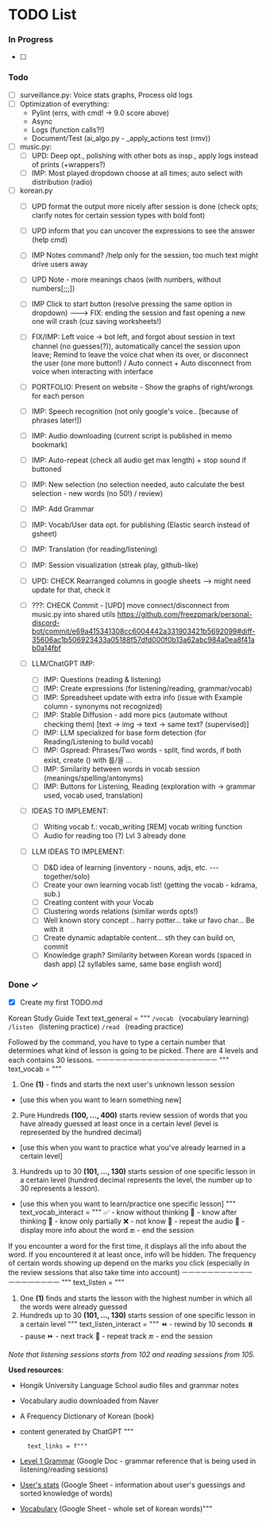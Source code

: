 # TODO List

### In Progress

- [ ]

### Todo
- [ ] surveillance.py: Voice stats graphs, Process old logs
- [ ] Optimization of everything:
  - Pylint (errs, with cmd! -> 9.0 score above)
  - Async
  - Logs (function calls?!)
  - Document/Test (ai_algo.py - _apply_actions test (rmv))
- [ ] music.py:
  - [ ] UPD: Deep opt., polishing with other bots as insp., apply logs instead of prints (+wrappers?)
  - [ ] IMP: Most played dropdown choose at all times; auto select with distribution (radio)

- [ ] korean.py
  - [ ] UPD format the output more nicely after session is done (check opts; clarify notes for certain session types with bold font)
  - [ ] UPD inform that you can uncover the expressions to see the answer (help cmd)
  - [ ] IMP Notes command? /help only for the session, too much text might drive users away
  - [ ] UPD Note - more meanings chaos (with numbers, without numbers[;;;])

  - [ ] IMP Click to start button (resolve pressing the same option in dropdown) ---> FIX: ending the session and fast opening a new one will crash (cuz saving worksheets!)
  - [ ] FIX/IMP: Left voice -> bot left, and forgot about session in text channel (no guesses(?)), automatically cancel the session upon leave; Remind to leave the voice chat when its over, or disconnect the user (one more button!) / Auto connect + Auto disconnect from voice when interacting with interface

  - [ ] PORTFOLIO: Present on website - Show the graphs of right/wrongs for each person
  - [ ] IMP: Speech recognition (not only google's voice.. [because of phrases later!])
  - [ ] IMP: Audio downloading (current script is published in memo bookmark)
  - [ ] IMP: Auto-repeat (check all audio get max length) + stop sound if buttoned
  - [ ] IMP: New selection (no selection needed, auto calculate the best selection - new words (no 50!) / review)
  - [ ] IMP: Add Grammar
  - [ ] IMP: Vocab/User data opt. for publishing (Elastic search instead of gsheet)
  - [ ] IMP: Translation (for reading/listening)
  - [ ] IMP: Session visualization (streak play, github-like)
  - [ ] UPD: CHECK Rearranged columns in google sheets --> might need update for that, check it
  - [ ] ???: CHECK Commit - [UPD] move connect/disconnect from music.py into shared utils https://github.com/freezpmark/personal-discord-bot/commit/e69a415341308cc6004442a331903421b5692099#diff-35606ac1b506923433a05188f57dfd000f0b13a62abc984a0ea8f41ab0a14fbf

  - [ ] LLM/ChatGPT IMP:
    - [ ] IMP: Questions (reading & listening)
    - [ ] IMP: Create expressions (for listening/reading, grammar/vocab)
    - [ ] IMP: Spreadsheet update with extra info (issue with Example column - synonyms not recognized)
    - [ ] IMP: Stable Diffusion - add more pics (automate without checking them) [text -> img -> text -> same text? (supervised)]
    - [ ] IMP: LLM specialized for base form detection (for Reading/Listening to build vocab)
    - [ ] IMP: Gspread: Phrases/Two words - split, find words, if both exist, create () with 를/을 ...
    - [ ] IMP: Similarity between words in vocab session (meanings/spelling/antonyms)
    - [ ] IMP: Buttons for Listening, Reading (exploration with -> grammar used, vocab used, translation)

  - [ ] IDEAS TO IMPLEMENT:
    - [ ] Writing vocab f.: vocab_writing [REM] vocab writing function
    - [ ] Audio for reading too (?) Lvl 3 already done
  - [ ] LLM IDEAS TO IMPLEMENT:
    - [ ] D&D idea of learning (inventory - nouns, adjs, etc. --- together/solo)
    - [ ] Create your own learning vocab list! (getting the vocab - kdrama, sub.)
    - [ ] Creating content with your Vocab
    - [ ] Clustering words relations (similar words opts!)
    - [ ] Well known story concept .. harry potter... take ur favo char... Be with it
    - [ ] Create dynamic adaptable content... sth they can build on, commit
    - [ ] Knowledge graph? Similarity between Korean words (spaced in dash app) [2 syllables same, same base english word]

### Done ✓

- [x] Create my first TODO.md  






Korean Study Guide Text
        text_general = """
`/vocab ` (vocabulary learning)
`/listen ` (listening practice)
`/read ` (reading practice)

Followed by the command, you have to type a certain number that determines what kind of lesson is going to be picked. There are 4 levels and each contains 30 lessons.
ㅡㅡㅡㅡㅡㅡㅡㅡㅡㅡㅡㅡㅡㅡㅡㅡㅡㅡㅡ
        """
        text_vocab = """ 
1. One **(1)** - finds and starts the next user's unknown lesson session 
 - [use this when you want to learn something new]
2. Pure Hundreds **(100, ..., 400)** starts review session of words that you have already guessed at least once in a certain level (level is represented by the hundred decimal)
 - [use this when you want to practice what you've already learned in a certain level]
3. Hundreds up to 30 **(101, ..., 130)** starts session of one specific lesson in a certain level (hundred decimal represents the level, the number up to 30 represents a lesson).
 - [use this when you want to learn/practice one specific lesson]
        """
        text_vocab_interact = """
✅ - know without thinking
🤔 - know after thinking
🧩 - know only partially
❌ - not know
🔁 - repeat the audio
📄 - display more info about the word
🔚 - end the session

If you encounter a word for the first time, it displays all the info about the word. If you encountered it at least once, info will be hidden. The frequency of certain words showing up depend on the marks you click (especially in the review sessions that also take time into account)
ㅡㅡㅡㅡㅡㅡㅡㅡㅡㅡㅡㅡㅡㅡㅡㅡㅡㅡㅡ
        """
        text_listen = """ 
1. One **(1)** finds and starts the lesson with the highest number in which all the words were already guessed
2. Hundreds up to 30 **(101, ..., 130)** starts session of one specific lesson in a certain level
        """
        text_listen_interact = """
⏪ - rewind by 10 seconds
⏸️ - pause
⏩ - next track
🔁 - repeat track
🔚 - end the session

*Note that listening sessions starts from 102 and reading sessions from 105.*

**Used resources**:
 - Hongik University Language School audio files and grammar notes
- Vocabulary audio downloaded from Naver
- A Frequency Dictionary of Korean (book)
- content generated by ChatGPT
        """

        text_links = f"""
 - [Level 1 Grammar](https://docs.google.com/document/d/1BTBgvSy7VGwoD1AD4lCqpy0_7Zn-U_6smeU0GKdFjoU/edit?usp=sharing) (Google Doc - grammar reference that is being used in listening/reading sessions)
- [User's stats](https://docs.google.com/spreadsheets/d/1wFbxnhwc2BQAEAL_KNCPfBYoLwhdcGR5FuVKxlwjSJg/edit?usp=sharing) (Google Sheet - information about user's guessings and sorted knowledge of words)
- [Vocabulary](https://docs.google.com/spreadsheets/d/1mhYVWtqUWF-vVjwCz3cvlhZxH6GjfU6XyLVd2lNcWe0/edit?usp=sharing) (Google Sheet -  whole set of korean words)"""
